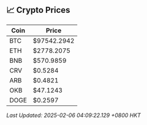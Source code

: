## 📈 Crypto Prices

| Coin | Price |
| ---- | ----- |
| BTC | $97542.2942 |
| ETH | $2778.2075 |
| BNB | $570.9859 |
| CRV | $0.5284 |
| ARB | $0.4821 |
| OKB | $47.1243 |
| DOGE | $0.2597 |

_Last Updated: 2025-02-06 04:09:22.129 +0800 HKT_